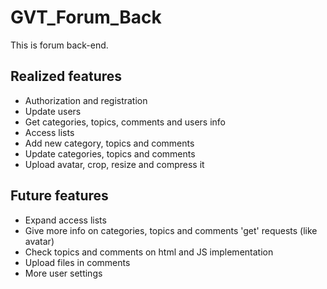 # GVT_Forum_Back
This is forum back-end.
## Realized features

- Authorization and registration
- Update users
- Get categories, topics, comments and users info
- Access lists
- Add new category, topics and comments
- Update categories, topics and comments
- Upload avatar, crop, resize and compress it

## Future features

- Expand access lists
- Give more info on categories, topics and comments 'get' requests (like avatar)
- Check topics and comments on html and JS implementation
- Upload files in comments
- More user settings
